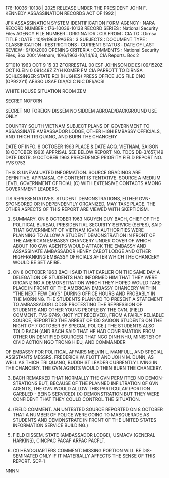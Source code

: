176-10036-10138 | 2025 RELEASE UNDER THE PRESIDENT JOHN F. KENNEDY ASSASSINATION RECORDS ACT OF 1992 |

JFK ASSASSINATION SYSTEM
IDENTIFICATION FORM
AGENCY : NARA
RECORD NUMBER : 176-10036-10138
RECORD SERIES : National Security Files
AGENCY FILE NUMBER :
ORIGINATOR : CIA
FROM : CIA
TO : Dirnsa
TITLE :
DATE : 10/9/1963
PAGES : 3
SUBJECTS :
DOCUMENT TYPE :
CLASSIFICATION :
RESTRICTIONS :
CURRENT STATUS :
DATE OF LAST REVIEW : 9/10/2000
OPENING CRITERIA :
COMMENTS : National Security Files, Box 200: Vietnam, 10/6/1963-10/14/63, CIA
Reports. Box 2

SF1010 1963 OCT 9 15 33 ZFORRESTAL
00 ESF JOHNSON
DE ESI 09/1520Z OCT KLEIN
0 091448Z ZYH KOMER
FM CIA PARROTT
TO DIRNSA SCHLESINGER
STATE RCI (HUGHES) PRESS OFFICE
JCS FILE
CNO (OP922Y1)
AFSSO USAF
DIA/CIIC
NIC
DFI/ACSI

WHITE HOUSE SITUATION ROOM
ZEM

SECRET
NOFORN

SECRET NO FOREIGN DISSEM NO SIDDEM ABROAD/BACKGROUND USE ONLY

COUNTRY SOUTH VIETNAM
SUBJECT PLANS OF GOVERNMENT TO ASSASSINATE AMBASSADOR
LODGE, OTHER HIGH EMBASSY OFFICIALS, AND THICH
TRI QUANG, AND BURN THE CHANCERY

DATE OF INFO. 8 OCTOBER 1963
PLACE & DATE ACQ. VIETNAM, SAIGON (8 OCTOBER 1963)
APPRISAL SEE BELOW
REPORT NO. TDCS DB-3/657,149
DATE DISTR. 9 OCTOBER 1963
PRECEDENCE PRIORITY
FIELD REPORT NO. FVS 9753

THIS IS UNEVALUATED INFORMATION. SOURCE GRADINGS ARE DEFINITIVE.
APPRAISAL OF CONTENT IS TENTATIVE.
SOURCE A MEDIUM LEVEL GOVERNMENT OFFICIAL (C) WITH EXTENSIVE
CONTACTS AMONG GOVERNMENT LEADERS.

ITS REPRESENTATIVES. STUDENT DEMONSTRATIONS, EITHER GVN-SPONSORED
OR INDEPENDENTLY ORGANIZED, MAY TAKE PLACE. THE OTHER ASPECTS
OF THIS REPORT ARE VIEWED WITH SKEPTICISM.

1. SUMMARY. ON 8 OCTOBER 1963 NGUYEN DUY BACH, CHIEF OF THE
POLITICAL BUREAU, PRESIDENTIAL SECURITY SERVICE (SEPES), SAID THAT
GOVERNMENT OF VIETNAM (GVN) AUTHORITIES WERE PLANNING TO ALLOW A
STUDENT DEMONSTRATION IN FRONT OF THE AMERICAN EMBASSY CHANCERY
UNDER COVER OF WHICH ABOUT 100 GVN AGENTS WOULD ATTACK THE EMBASSY
AND ASSASSINATE AMBASSADOR HENRY CABOT LODGE AND OTHER HIGH-RANKING
EMBASSY OFFICIALS AFTER WHICH THE CHANCERY WOULD BE SET AFIRE.

2. ON 8 OCTOBER 1963 BACH SAID THAT EARLIER ON THE SAME DAY
A DELEGATION OF STUDENTS HAD INFORMED HIM THAT THEY WERE ORGANIZING
A DEMONSTRATION WHICH THEY HOPED WOULD TAKE PLACE IN FRONT OF THE
AMERICAN EMBASSY CHANCERY WITHIN "THE NEXT FEW DAYS" DURING OFFICE
HOURS AND PROBABLY IN THE MORNING. THE STUDENTS PLANNED TO PRESENT
A STATEMENT TO AMBASSADOR LODGE PROTESTING THE REPRESSION OF
STUDENTS AND OTHER YOUNG PEOPLE BY THE GVN. (FIELD COMMENT.
FVS-9749, (NOT YET RECEIVED), FROM A FAIRLY RELIABLE SOURCE,
REPORTED THE ARREST OF 130 SAIGON STUDENTS ON THE NIGHT OF 7 OCTOBER
BY SPECIAL POLICE.) THE STUDENTS ALSO TOLD BACH (AND BACH SAID
THAT HE HAD CONFIRMATION FROM OTHER UNIDENTIFIED SOURCES) THAT
NGO DINH NHU, MINISTER OF CIVIC ACTION NGO TRONG HIEU, AND COMMANDER

OF EMBASSY FOR POLITICAL AFFAIRS MELVIN L. MANFULL, AND SPECIAL
ASSISTANTS MESSRS. FREDERICK W. FLOTT AND JOHN M. DUNN, AS WELL
AS THICH TRI QUANG, BUDDHIST LEADER CURRENTLY LIVING IN THE CHANCERY.
THE GVN AGENTS WOULD THEN BURN THE CHANCERY.

3. BACH REMARKED THAT NORMALLY THE GVN PERMITTED NO DEMON-
STRATIONS BUT, BECAUSE OF THE PLANNED INFILTRATION OF GVN AGENTS,
THE GVN WOULD ALLOW THIS PARTICULAR (PORTION GARBLED - BEING
SERVICED) (X) DEMONSTRATION BUT THEY WERE CONFIDENT THAT THEY COULD
CONTROL THE SITUATION.

4. (FIELD COMMENT. AN UNTESTED SOURCE REPORTED ON 8 OCTOBER
THAT A NUMBER OF POLICE WERE GOING TO MASQUERADE AS STUDENTS
AND DEMONSTRATE IN FRONT OF THE UNITED STATES INFORMATION SERVICE
BUILDING.)

5. FIELD DISSEM. STATE (AMBASSADOR LODGE), USMACV (GENERAL
HARKINS), CINCPAC PACAF ARPAC PACFLT.

6. (X) HEADQUARTERS COMMENT: MISSING PORTION WILL BE DIS-
SEMINATED ONLY IF IT MATERIALLY AFFECTS THE SENSE OF THIS REPORT.
SCP-1

NNNN
